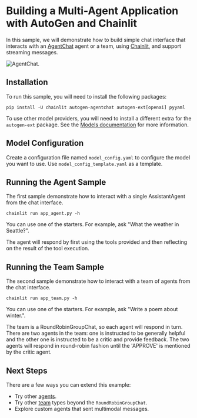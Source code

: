 # Building a Multi-Agent Application with AutoGen and Chainlit

In this sample, we will demonstrate how to build simple chat interface that
interacts with an [AgentChat](https://microsoft.github.io/autogen/stable/user-guide/agentchat-user-guide/index.html)
agent or a team, using [Chainlit](https://github.com/Chainlit/chainlit),
and support streaming messages.

![AgentChat](docs/chainlit_autogen.png).

## Installation

To run this sample, you will need to install the following packages:

```shell
pip install -U chainlit autogen-agentchat autogen-ext[openai] pyyaml
```

To use other model providers, you will need to install a different extra
for the `autogen-ext` package.
See the [Models documentation](https://microsoft.github.io/autogen/stable/user-guide/agentchat-user-guide/tutorial/models.html) for more information.


## Model Configuration

Create a configuration file named `model_config.yaml` to configure the model
you want to use. Use `model_config_template.yaml` as a template.

## Running the Agent Sample

The first sample demonstrate how to interact with a single AssistantAgent
from the chat interface.

```shell
chainlit run app_agent.py -h
```

You can use one of the starters. For example, ask "What the weather in Seattle?".

The agent will respond by first using the tools provided and then reflecting
on the result of the tool execution.

## Running the Team Sample

The second sample demonstrate how to interact with a team of agents from the
chat interface.

```shell
chainlit run app_team.py -h
```
You can use one of the starters. For example, ask "Write a poem about winter.".

The team is a RoundRobinGroupChat, so each agent will respond in turn.
There are two agents in the team: one is instructed to be generally helpful
and the other one is instructed to be a critic and provide feedback. 
The two agents will respond in round-robin fashion until
the 'APPROVE' is mentioned by the critic agent.

## Next Steps

There are a few ways you can extend this example:

- Try other [agents](https://microsoft.github.io/autogen/stable/user-guide/agentchat-user-guide/tutorial/agents.html).
- Try other [team](https://microsoft.github.io/autogen/stable/user-guide/agentchat-user-guide/tutorial/teams.html) types beyond the `RoundRobinGroupChat`.
- Explore custom agents that sent multimodal messages.
